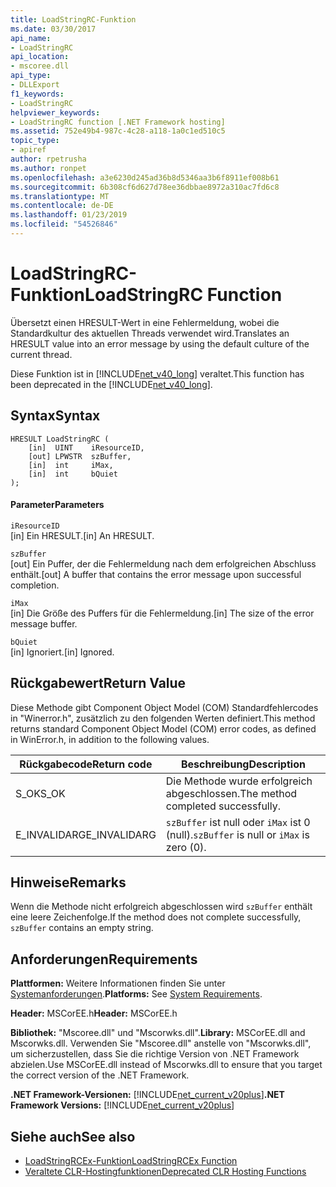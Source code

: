 ```yaml
---
title: LoadStringRC-Funktion
ms.date: 03/30/2017
api_name:
- LoadStringRC
api_location:
- mscoree.dll
api_type:
- DLLExport
f1_keywords:
- LoadStringRC
helpviewer_keywords:
- LoadStringRC function [.NET Framework hosting]
ms.assetid: 752e49b4-987c-4c28-a118-1a0c1ed510c5
topic_type:
- apiref
author: rpetrusha
ms.author: ronpet
ms.openlocfilehash: a3e6230d245ad36b8d5346aa3b6f8911ef008b61
ms.sourcegitcommit: 6b308cf6d627d78ee36dbbae8972a310ac7fd6c8
ms.translationtype: MT
ms.contentlocale: de-DE
ms.lasthandoff: 01/23/2019
ms.locfileid: "54526846"
---
```

# <a name="loadstringrc-function"></a><span data-ttu-id="74126-102">LoadStringRC-Funktion</span><span class="sxs-lookup"><span data-stu-id="74126-102">LoadStringRC Function</span></span>
<span data-ttu-id="74126-103">Übersetzt einen HRESULT-Wert in eine Fehlermeldung, wobei die Standardkultur des aktuellen Threads verwendet wird.</span><span class="sxs-lookup"><span data-stu-id="74126-103">Translates an HRESULT value into an error message by using the default culture of the current thread.</span></span>  
  
 <span data-ttu-id="74126-104">Diese Funktion ist in [!INCLUDE[net_v40_long](../../../../includes/net-v40-long-md.md)] veraltet.</span><span class="sxs-lookup"><span data-stu-id="74126-104">This function has been deprecated in the [!INCLUDE[net_v40_long](../../../../includes/net-v40-long-md.md)].</span></span>  
  
## <a name="syntax"></a><span data-ttu-id="74126-105">Syntax</span><span class="sxs-lookup"><span data-stu-id="74126-105">Syntax</span></span>  
  
```  
HRESULT LoadStringRC (  
    [in]  UINT    iResourceID,   
    [out] LPWSTR  szBuffer,   
    [in]  int     iMax,   
    [in]  int     bQuiet  
);  
```  
  
#### <a name="parameters"></a><span data-ttu-id="74126-106">Parameter</span><span class="sxs-lookup"><span data-stu-id="74126-106">Parameters</span></span>  
 `iResourceID`  
 <span data-ttu-id="74126-107">[in] Ein HRESULT.</span><span class="sxs-lookup"><span data-stu-id="74126-107">[in] An HRESULT.</span></span>  
  
 `szBuffer`  
 <span data-ttu-id="74126-108">[out] Ein Puffer, der die Fehlermeldung nach dem erfolgreichen Abschluss enthält.</span><span class="sxs-lookup"><span data-stu-id="74126-108">[out] A buffer that contains the error message upon successful completion.</span></span>  
  
 `iMax`  
 <span data-ttu-id="74126-109">[in] Die Größe des Puffers für die Fehlermeldung.</span><span class="sxs-lookup"><span data-stu-id="74126-109">[in] The size of the error message buffer.</span></span>  
  
 `bQuiet`  
 <span data-ttu-id="74126-110">[in] Ignoriert.</span><span class="sxs-lookup"><span data-stu-id="74126-110">[in] Ignored.</span></span>  
  
## <a name="return-value"></a><span data-ttu-id="74126-111">Rückgabewert</span><span class="sxs-lookup"><span data-stu-id="74126-111">Return Value</span></span>  
 <span data-ttu-id="74126-112">Diese Methode gibt Component Object Model (COM) Standardfehlercodes in "Winerror.h", zusätzlich zu den folgenden Werten definiert.</span><span class="sxs-lookup"><span data-stu-id="74126-112">This method returns standard Component Object Model (COM) error codes, as defined in WinError.h, in addition to the following values.</span></span>  
  
|<span data-ttu-id="74126-113">Rückgabecode</span><span class="sxs-lookup"><span data-stu-id="74126-113">Return code</span></span>|<span data-ttu-id="74126-114">Beschreibung</span><span class="sxs-lookup"><span data-stu-id="74126-114">Description</span></span>|  
|-----------------|-----------------|  
|<span data-ttu-id="74126-115">S_OK</span><span class="sxs-lookup"><span data-stu-id="74126-115">S_OK</span></span>|<span data-ttu-id="74126-116">Die Methode wurde erfolgreich abgeschlossen.</span><span class="sxs-lookup"><span data-stu-id="74126-116">The method completed successfully.</span></span>|  
|<span data-ttu-id="74126-117">E_INVALIDARG</span><span class="sxs-lookup"><span data-stu-id="74126-117">E_INVALIDARG</span></span>|<span data-ttu-id="74126-118">`szBuffer` ist null oder `iMax` ist 0 (null).</span><span class="sxs-lookup"><span data-stu-id="74126-118">`szBuffer` is null or `iMax` is zero (0).</span></span>|  
  
## <a name="remarks"></a><span data-ttu-id="74126-119">Hinweise</span><span class="sxs-lookup"><span data-stu-id="74126-119">Remarks</span></span>  
 <span data-ttu-id="74126-120">Wenn die Methode nicht erfolgreich abgeschlossen wird `szBuffer` enthält eine leere Zeichenfolge.</span><span class="sxs-lookup"><span data-stu-id="74126-120">If the method does not complete successfully, `szBuffer` contains an empty string.</span></span>  
  
## <a name="requirements"></a><span data-ttu-id="74126-121">Anforderungen</span><span class="sxs-lookup"><span data-stu-id="74126-121">Requirements</span></span>  
 <span data-ttu-id="74126-122">**Plattformen:** Weitere Informationen finden Sie unter [Systemanforderungen](../../../../docs/framework/get-started/system-requirements.md).</span><span class="sxs-lookup"><span data-stu-id="74126-122">**Platforms:** See [System Requirements](../../../../docs/framework/get-started/system-requirements.md).</span></span>  
  
 <span data-ttu-id="74126-123">**Header:** MSCorEE.h</span><span class="sxs-lookup"><span data-stu-id="74126-123">**Header:** MSCorEE.h</span></span>  
  
 <span data-ttu-id="74126-124">**Bibliothek:** "Mscoree.dll" und "Mscorwks.dll".</span><span class="sxs-lookup"><span data-stu-id="74126-124">**Library:** MSCorEE.dll and Mscorwks.dll.</span></span> <span data-ttu-id="74126-125">Verwenden Sie "Mscoree.dll" anstelle von "Mscorwks.dll", um sicherzustellen, dass Sie die richtige Version von .NET Framework abzielen.</span><span class="sxs-lookup"><span data-stu-id="74126-125">Use MSCorEE.dll instead of Mscorwks.dll to ensure that you target the correct version of the .NET Framework.</span></span>  
  
 <span data-ttu-id="74126-126">**.NET Framework-Versionen:** [!INCLUDE[net_current_v20plus](../../../../includes/net-current-v20plus-md.md)]</span><span class="sxs-lookup"><span data-stu-id="74126-126">**.NET Framework Versions:** [!INCLUDE[net_current_v20plus](../../../../includes/net-current-v20plus-md.md)]</span></span>  
  
## <a name="see-also"></a><span data-ttu-id="74126-127">Siehe auch</span><span class="sxs-lookup"><span data-stu-id="74126-127">See also</span></span>
- [<span data-ttu-id="74126-128">LoadStringRCEx-Funktion</span><span class="sxs-lookup"><span data-stu-id="74126-128">LoadStringRCEx Function</span></span>](../../../../docs/framework/unmanaged-api/hosting/loadstringrcex-function.md)
- [<span data-ttu-id="74126-129">Veraltete CLR-Hostingfunktionen</span><span class="sxs-lookup"><span data-stu-id="74126-129">Deprecated CLR Hosting Functions</span></span>](../../../../docs/framework/unmanaged-api/hosting/deprecated-clr-hosting-functions.md)
